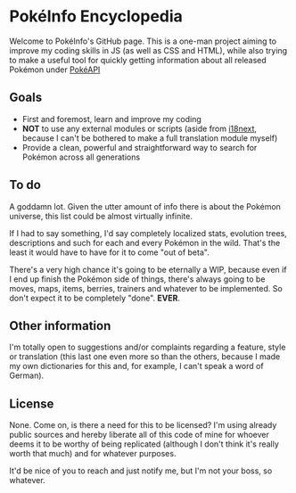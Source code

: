 # PokéInfo Encyclopedia
Welcome to PokéInfo's GitHub page. This is a one-man project aiming to improve my coding skills in JS (as well as CSS and HTML), while also trying to make a useful tool for quickly getting information about all released Pokémon under [PokéAPI](https://pokeapi.co/)

## Goals
- First and foremost, learn and improve my coding
- **NOT** to use any external modules or scripts (aside from [i18next](https://github.com/i18next/i18next), because I can't be bothered to make a full translation module myself)
- Provide a clean, powerful and straightforward way to search for Pokémon across all generations

## To do
A goddamn lot. Given the utter amount of info there is about the Pokémon universe, this list could be almost virtually infinite.

If I had to say something, I'd say completely localized stats, evolution trees, descriptions and such for each and every Pokémon in the wild. That's the least it would have to have for it to come "out of beta".

There's a very high chance it's going to be eternally a WIP, because even if I end up finish the Pokémon side of things, there's always going to be moves, maps, items, berries, trainers and whatever to be implemented. So don't expect it to be completely "done". **EVER**.

## Other information
I'm totally open to suggestions and/or complaints regarding a feature, style or translation (this last one even more so than the others, because I made my own dictionaries for this and, for example, I can't speak a word of German).

## License
None. Come on, is there a need for this to be licensed? I'm using already public sources and hereby liberate all of this code of mine for whoever deems it to be worthy of being replicated (although I don't think it's really worth that much) and for whatever purposes.

It'd be nice of you to reach and just notify me, but I'm not your boss, so whatever.